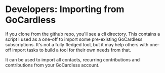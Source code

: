 # Developers: Importing from GoCardless

If you clone from the github repo, you'll see a cli directory. This contains a
script I used as a one-off to import some pre-existing GoCardless subscriptions.
It's not a fully fledged tool, but it may help others with one-off import tasks
to build a tool for their own needs from that.

It can be used to import all contacts, recurring contributions and
contributions from your GoCardless account.
